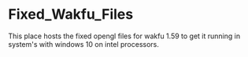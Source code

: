 # Fixed_Wakfu_Files
This place hosts the fixed opengl files for wakfu 1.59 to get it running in system's with windows 10 on intel processors. 
